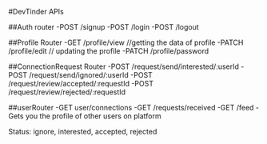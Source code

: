 #DevTinder APIs

##Auth router
-POST /signup
-POST /login
-POST /logout

##Profile Router
-GET /profile/view        //getting the data of profile
-PATCH /profile/edit      // updating the profile
-PATCH /profile/password
  
##ConnectionRequest Router
-POST /request/send/interested/:userId
-POST /request/send/ignored/:userId
-POST /request/review/accepted/:requestId
-POST /request/review/rejected/:requestId


##userRouter
-GET user/connections
-GET /requests/received
-GET /feed - Gets you the profile of other users on platform




Status: ignore, interested, accepted, rejected